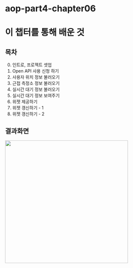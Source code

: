 # aop-part4-chapter06

# 이 챕터를 통해 배운 것

## 목차
0. 인트로, 프로젝트 셋업
1. Open API 사용 신청 하기
2. 사용자 위치 정보 불러오기
3. 근접 측정소 정보 불러오기
4. 실시간 대기 정보 불러오기
5. 실시간 대기 정보 보여주기
6. 위젯 제공하기
7. 위젯 갱신하기 - 1
8. 위젯 갱신하기 - 2

## 결과화면
<img src="https://i.imgur.com/2l0f4pe.png" width="400"/>

